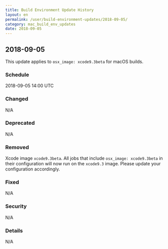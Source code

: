 ```yaml
---
title: Build Environment Update History
layout: en
permalink: /user/build-environment-updates/2018-09-05/
category: mac_build_env_updates
date: 2018-09-05
---
```


## 2018-09-05

This update applies to `osx_image: xcode9.3beta` for macOS builds.

### Schedule

2018-09-05 14:00 UTC

### Changed

N/A

### Deprecated

N/A

### Removed

Xcode image `xcode9.3beta`.
All jobs that include `osx_image: xcode9.3beta` in their configuration will now run on the `xcode9.3` image.
Please update your configuration accordingly.

### Fixed

N/A

### Security

N/A

### Details

N/A
